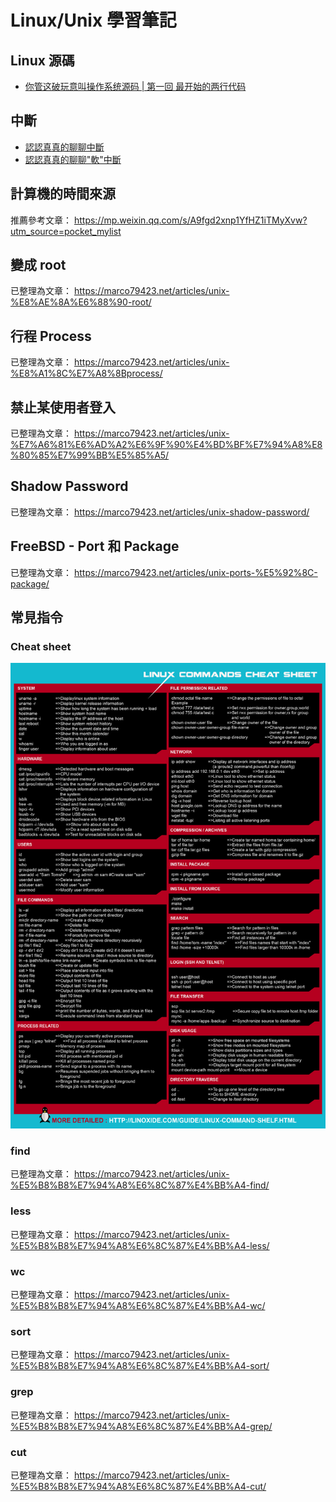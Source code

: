 # Linux/Unix 學習筆記

## Linux 源碼

* [你管这破玩意叫操作系统源码 | 第一回 最开始的两行代码](https://mp.weixin.qq.com/s/LIsqRX51W7d_yw-HN-s2DA?utm_source=pocket_mylist)

## 中斷

* [認認真真的聊聊中斷](https://mp.weixin.qq.com/s/bTfeI5p4eO5j6I9edeV73g)
* [認認真真的聊聊"軟"中斷](https://mp.weixin.qq.com/s/g9rGKRQofAlWjdq8lDTTkQ?utm_source=pocket_mylist)

## 計算機的時間來源

推薦參考文章： https://mp.weixin.qq.com/s/A9fgd2xnp1YfHZ1iTMyXvw?utm_source=pocket_mylist

## 變成 root

已整理為文章： https://marco79423.net/articles/unix-%E8%AE%8A%E6%88%90-root/

## 行程 Process

已整理為文章： https://marco79423.net/articles/unix-%E8%A1%8C%E7%A8%8Bprocess/

## 禁止某使用者登入

已整理為文章： https://marco79423.net/articles/unix-%E7%A6%81%E6%AD%A2%E6%9F%90%E4%BD%BF%E7%94%A8%E8%80%85%E7%99%BB%E5%85%A5/

## Shadow Password

已整理為文章： https://marco79423.net/articles/unix-shadow-password/


## FreeBSD - Port 和 Package

已整理為文章： https://marco79423.net/articles/unix-ports-%E5%92%8C-package/


## 常見指令

### Cheat sheet

![](./images/linux_unix-1.png)

### find

已整理為文章： https://marco79423.net/articles/unix-%E5%B8%B8%E7%94%A8%E6%8C%87%E4%BB%A4-find/

### less

已整理為文章： https://marco79423.net/articles/unix-%E5%B8%B8%E7%94%A8%E6%8C%87%E4%BB%A4-less/

### wc

已整理為文章： https://marco79423.net/articles/unix-%E5%B8%B8%E7%94%A8%E6%8C%87%E4%BB%A4-wc/

### sort

已整理為文章： https://marco79423.net/articles/unix-%E5%B8%B8%E7%94%A8%E6%8C%87%E4%BB%A4-sort/

### grep

已整理為文章： https://marco79423.net/articles/unix-%E5%B8%B8%E7%94%A8%E6%8C%87%E4%BB%A4-grep/

### cut

已整理為文章： https://marco79423.net/articles/unix-%E5%B8%B8%E7%94%A8%E6%8C%87%E4%BB%A4-cut/

